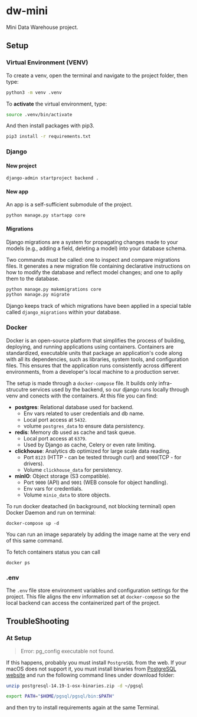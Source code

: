 # dw-mini

Mini Data Warehouse project.

## Setup

### Virtual Environment (VENV)

To create a venv, open the terminal and navigate to the project folder, then type:

```BASH
python3 -m venv .venv
```

To **activate** the virtual environment, type:

```BASH
source .venv/bin/activate
```

And then install packages with pip3.

```BASH
pip3 install -r requirements.txt
```

### Django

#### New project

```BASH
django-admin startproject backend .
```

#### New app

An app is a self-sufficient submodule of the project.

```BASH
python manage.py startapp core
```

#### Migrations

Django migrations are a system for propagating changes made to your models (e.g., adding a field, deleting a model) into your database schema.

Two commands must be called: one to inspect and compare migrations files. It generates a new migration file containing declarative instructions on how to modify the database and reflect model changes; and one to aplly them to the database.

```BASH
python manage.py makemigrations core
python manage.py migrate
```

Django keeps track of which migrations have been applied in a special table called `django_migrations` within your database.

### Docker

Docker is an open-source platform that simplifies the process of building, deploying, and running applications using containers.
Containers are standardized, executable units that package an application's code along with all its dependencies, such as libraries, system tools, and configuration files. This ensures that the application runs consistently across different environments, from a developer's local machine to a production server.

The setup is made through a `docker-compose` file. It builds only infra-strucutre services used by the backend, so our django runs locally through venv and conects with the containers. At this file you can find:

* **postgres**: Relational database used for backend.
  * Env vars related to user credentials and db name.
  * Local port access at `5432`.
  * volume `postgres_data` to ensure data persistency.
* **redis**: Memory db used as cache and task queue.
  * Local port access at `6379`.
  * Used by Django as cache, Celery or even rate limiting.
* **clickhouse**: Analytics db optimized for large scale data reading.
  * Port `8123` (HTTP - can be tested through curl) and `9000`(TCP - for drivers).
  * Volume `clickhouse_data` for persistency.
* **minIO**: Object storage (S3 compatible).
  * Port `9000` (API) and `9001` (WEB console for object handling).
  * Env vars for credentials.
  * Volume `minio_data` to store objects.

To run docker deatached (in background, not blocking terminal) open Docker Daemon and run on terminal:

```
docker-compose up -d
```

You can run an image separately by adding the image name at the very end of this same command.

To fetch containers status you can call

```
docker ps
```

### .env

The `.env` file store environment variables and configuration settings for the project. This file aligns the env information set at `docker-compose` so the local backend can access the containerized part of the project.

## TroubleShooting

### At Setup

> Error: pg_config executable not found.

If this happens, probably you must install `PostgreSQL` from the web. If your macOS does not support it, you must install binaries from [PostgreSQL website](https://www.enterprisedb.com/download-postgresql-binaries) and run the following command lines under download folder:

```BASH
unzip postgresql-14.19-1-osx-binaries.zip -d ~/pgsql

export PATH="$HOME/pgsql/pgsql/bin:$PATH"
```

and then try to install requirements again at the same Terminal.
